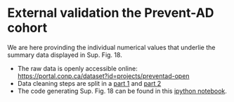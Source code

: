 # External validation the Prevent-AD cohort

We are here provinding the individual numerical values that underlie the summary data displayed in Sup. Fig. 18.

* The raw data is openly accessible online: https://portal.conp.ca/dataset?id=projects/preventad-open
* Data cleaning steps are split in a [part 1](https://github.com/dblabs-mcgill-mila/HCDMNCOV_AD/blob/master/external_validation/Data_Imputation_Prevent_AD_09.07.22.ipynb) and [part 2](https://github.com/dblabs-mcgill-mila/HCDMNCOV_AD/blob/master/external_validation/dummy_coding.ipynb)
* The code generating Sup. Fig. 18 can be found in this [ipython notebook](https://github.com/dblabs-mcgill-mila/HCDMNCOV_AD/blob/master/external_validation/permutation_cross-corr_update_apoe_09.23.22.ipynb). 

